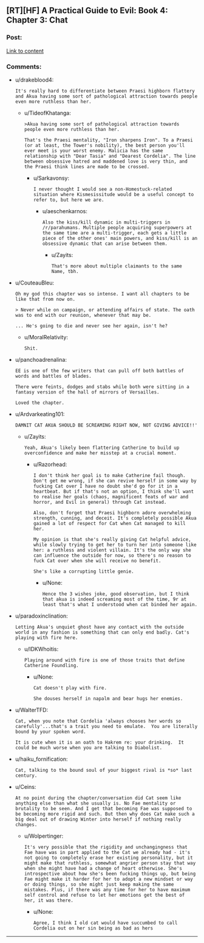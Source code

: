 ## [RT][HF] A Practical Guide to Evil: Book 4: Chapter 3: Chat

### Post:

[Link to content](https://practicalguidetoevil.wordpress.com/2018/04/18/chapter-3-chat/)

### Comments:

- u/drakeblood4:
  ```
  It's really hard to differentiate between Praesi highborn flattery and Akua having some sort of pathological attraction towards people even more ruthless than her.
  ```

  - u/TideofKhatanga:
    ```
    >Akua having some sort of pathological attraction towards people even more ruthless than her.

    That's the Praesi mentality, "Iron sharpens Iron". To a Praesi (or at least, the Tower's nobility), the best person you'll ever meet is your worst enemy. Malicia has the same relationship with "Dear Tasia" and "Dearest Cordelia". The line between obsessive hatred and maddened love is very thin, and the Praesi think lines are made to be crossed.
    ```

    - u/Sarkavonsy:
      ```
      I never thought I would see a non-Homestuck-related situation where Kismesissitude would be a useful concept to refer to, but here we are.
      ```

      - u/aeschenkarnos:
        ```
        Also the kiss/kill dynamic in multi-triggers in /r/parahumans. Multiple people acquiring superpowers at the same time are a multi-trigger, each gets a little piece of the other ones' main powers, and kiss/kill is an obsessive dynamic that can arise between them.
        ```

        - u/Zayits:
          ```
          That's more about multiple claimants to the same Name, tbh.
          ```

- u/CouteauBleu:
  ```
  Oh my god this chapter was so intense. I want all chapters to be like that from now on.

  > Never while on campaign, or attending affairs of state. The oath was to end with our reunion, whenever that may be. 

  ... He's going to die and never see her again, isn't he?
  ```

  - u/MoralRelativity:
    ```
    Shit.
    ```

- u/panchoadrenalina:
  ```
  EE is one of the few writers that can pull off both battles of words and battles of blades. 

  There were feints, dodges and stabs while both were sitting in a fantasy version of the hall of mirrors of Versailles.

  Loved the chapter.
  ```

- u/Ardvarkeating101:
  ```
  DAMNIT CAT AKUA SHOULD BE SCREAMING RIGHT NOW, NOT GIVING ADVICE!!'
  ```

  - u/Zayits:
    ```
    Yeah, Akua's likely been flattering Catherine to build up overconfidence and make her misstep at a crucial moment.
    ```

    - u/Razorhead:
      ```
      I don't think her goal is to make Catherine fail though. Don't get me wrong, if she can revive herself in some way by fucking Cat over I have no doubt she'd go for it in a heartbeat. But if that's not an option, I think she'll want to realise her goals (chaos, magnificent feats of war and horror, and Evil in general) through Cat instead.

      Also, don't forget that Praesi highborn adore overwhelming strength, cunning, and deceit. It's completely possible Akua gained a lot of respect for Cat when Cat managed to kill her.

      My opinion is that she's really giving Cat helpful advice, while slowly trying to get her to turn her into someone like her: a ruthless and violent villain. It's the only way she can influence the outside for now, so there's no reason to fuck Cat over when she will receive no benefit.

      She's like a corrupting little genie.
      ```

      - u/None:
        ```
        Hence the 3 wishes joke, good observation, but I think that akua is indeed screaming most of the time, 9r at least that's what I understood when cat binded her again.
        ```

- u/paradoxinclination:
  ```
  Letting Akua's unquiet ghost have any contact with the outside world in any fashion is something that can only end badly. Cat's playing with fire here.
  ```

  - u/IDKWhoitis:
    ```
    Playing around with fire is one of those traits that define Catherine Foundling.
    ```

    - u/None:
      ```
      Cat doesn't play with fire.

      She douses herself in napalm and bear hugs her enemies.
      ```

- u/WalterTFD:
  ```
  Cat, when you note that Cordelia 'always chooses her words so carefully'...that's a trait you need to emulate.  You are literally bound by your spoken word.

  It is cute when it is an oath to Hakrem re: your drinking.  It could be much worse when you are talking to Diabolist.
  ```

- u/haiku_fornification:
  ```
  Cat, talking to the bound soul of your biggest rival is *so* last century.
  ```

- u/Ceins:
  ```
  At no point during the chapter/conversation did Cat seem like anything else than what she usually is. No Fae mentality or brutality to be seen. And I get that becoming Fae was supposed to be becoming more rigid and such. But then why does Cat make such a big deal out of drawing Winter into herself if nothing really changes.
  ```

  - u/Wolpertinger:
    ```
    It's very possible that the rigidity and unchangingness that Fae have was in part applied to the Cat we already had - it's not going to completely erase her existing personality, but it might make that ruthless, somewhat angrier person stay that way when she might have had a change of heart otherwise. She's introspective about how she's been fucking things up, but being Fae might make it harder for her to adopt a new mindset or way or doing things, so she might just keep making the same mistakes. Plus, if there was any time for her to have maximum self control and refuse to let her emotions get the best of her, it was there.
    ```

    - u/None:
      ```
      Agree, I think I old cat would have succumbed to call Cordelia out on her sin being as bad as hers
      ```

---

